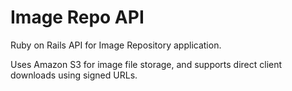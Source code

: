 # Image Repo API

Ruby on Rails API for Image Repository application.

Uses Amazon S3 for image file storage, and supports direct client downloads using signed URLs.
